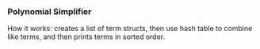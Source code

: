 ### Polynomial Simplifier

How it works: creates a list of term structs, then use hash table to combine
like terms, and then prints terms in sorted order.

